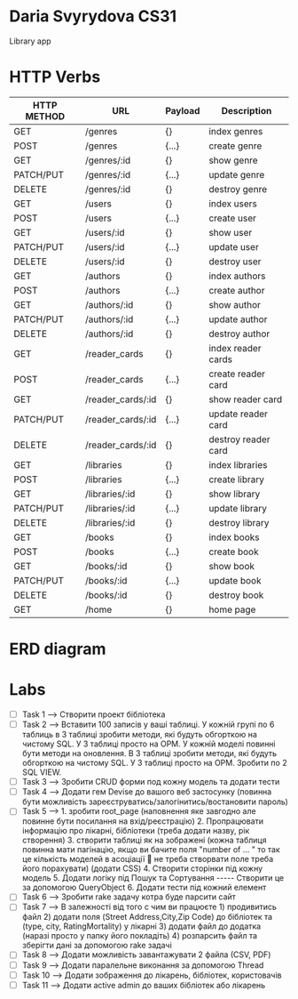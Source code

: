 # Daria Svyrydova CS31
Library app


# HTTP Verbs
| HTTP METHOD | URL             | Payload | Description                  |
|-------------|-----------------|---------|------------------------------|
GET |/genres |{} |index genres
POST|/genres |{...} |create genre
GET |/genres/:id |{} |show genre
PATCH/PUT |/genres/:id |{...} |update genre
DELETE |/genres/:id|{} |destroy genre
GET |/users |{} |index users
POST|/users |{...} |create user
GET |/users/:id |{} |show user
PATCH/PUT |/users/:id |{...} |update user
DELETE |/users/:id |{} |destroy user
GET |/authors |{} |index authors
POST|/authors |{...} |create author
GET |/authors/:id|{} |show author
PATCH/PUT |/authors/:id|{...} |update author
DELETE |/authors/:id|{} |destroy author
GET |/reader_cards |{} |index reader cards
POST|/reader_cards |{...} |create reader card
GET |/reader_cards/:id|{} |show reader card
PATCH/PUT |/reader_cards/:id|{...}|update reader card
DELETE |/reader_cards/:id|{} |destroy reader card
GET |/libraries |{} |index libraries
POST|/libraries |{...} |create library
GET |/libraries/:id |{} |show library
PATCH/PUT |/libraries/:id|{...} |update library
DELETE |/libraries/:id |{} |destroy library
GET |/books |{} |index books
POST|/books |{...} |create book
GET |/books/:id |{} |show book
PATCH/PUT |/books/:id |{...} |update book
DELETE |/books/:id |{} |destroy book
GET |/home |{} |home page

# ERD diagram

# Labs
- [ ] Task 1 --> Створити проект бібліотека
- [ ] Task 2 --> Вставити 100 записів у ваші таблиці. У кожній групі по 6 таблиць в 3 таблиці зробити методи, які будуть обгорткою на чистому SQL. У 3 таблиці просто на ОРМ.
  У кожній моделі повинні бути методи на оновлення. В 3 таблиці зробити методи, які будуть обгорткою на чистому SQL. У 3 таблиці просто на ОРМ.
  Зробити по 2 SQL VIEW.
- [ ] Task 3 --> Зробити CRUD форми под кожну модель та додати тести
- [ ] Task 4 --> Додати гем Devise до вашого веб застосунку (повинна бути можливість зареєструватись/залогінитись/востановити пароль)
- [ ] Task 5 --> 1.  зробити root_page (наповнення яке завгодно але повинне бути посилання на  вхід/реєстрацію)
                 2. Пропрацювати інформацію про лікарні, бібліотеки (треба додати назву, рік створення)
                 3.  створити таблиці як на зображені (кожна таблиця повинна мати пагінацію,  якщо ви бачите поля "number of ... " то так це кількість моделей в асоціації 🙂 не треба створвати поле треба його порахувати) (додати CSS) 
                 4. Створити сторінки під кожну модель
                 5. Додати логіку під Пошук та Сортування ----- Створити це за допомогою QueryObject
                 6. Додати тести під кожний елемент
- [ ] Task 6 --> Зробити rake задачу котра буде парсити сайт 
- [ ] Task 7 --> В залежності від того с чим ви працюєте 
                 1) продивитись файл
                 2) додати поля (Street Address,City,Zip Code) до бібліотек та (type, city, RatingMortality) у лікарні
                 3) додати файл до додатка (наразі просто у папку його покладіть)
                 4) розпарсить файл та зберігти дані за допомогою rake задачі
- [ ] Task 8 --> Додати можливість завантажувати 2 файла (СSV, PDF)
- [ ] Task 9 --> Додати паралельне виконання за допомогою Thread
- [ ] Task 10 --> Додати зображення до лікарень, бібліотек, користовачів
- [ ] Task 11 --> Додати active admin до ваших бібліотек або лікарень
